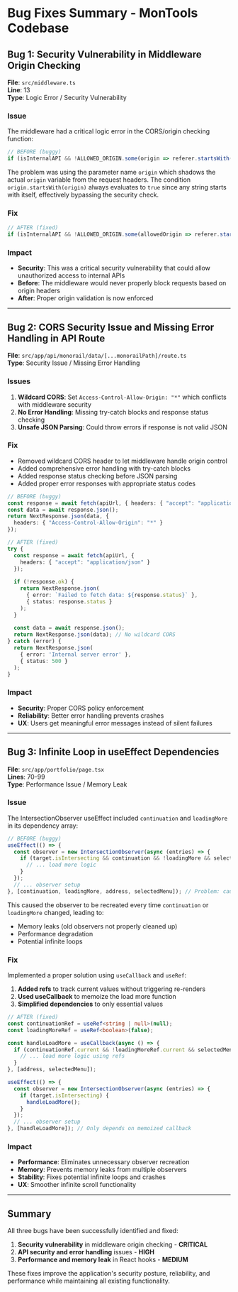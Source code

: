# Bug Fixes Summary - MonTools Codebase

## Bug 1: Security Vulnerability in Middleware Origin Checking

**File**: `src/middleware.ts`  
**Line**: 13  
**Type**: Logic Error / Security Vulnerability

### Issue
The middleware had a critical logic error in the CORS/origin checking function:
```typescript
// BEFORE (buggy)
if (isInternalAPI && !ALLOWED_ORIGIN.some(origin => referer.startsWith(origin) || origin.startsWith(origin))) {
```

The problem was using the parameter name `origin` which shadows the actual `origin` variable from the request headers. The condition `origin.startsWith(origin)` always evaluates to `true` since any string starts with itself, effectively bypassing the security check.

### Fix
```typescript
// AFTER (fixed)
if (isInternalAPI && !ALLOWED_ORIGIN.some(allowedOrigin => referer.startsWith(allowedOrigin) || origin.startsWith(allowedOrigin))) {
```

### Impact
- **Security**: This was a critical security vulnerability that could allow unauthorized access to internal APIs
- **Before**: The middleware would never properly block requests based on origin headers
- **After**: Proper origin validation is now enforced

---

## Bug 2: CORS Security Issue and Missing Error Handling in API Route

**File**: `src/app/api/monorail/data/[...monorailPath]/route.ts`  
**Type**: Security Issue / Missing Error Handling

### Issues
1. **Wildcard CORS**: Set `Access-Control-Allow-Origin: "*"` which conflicts with middleware security
2. **No Error Handling**: Missing try-catch blocks and response status checking
3. **Unsafe JSON Parsing**: Could throw errors if response is not valid JSON

### Fix
- Removed wildcard CORS header to let middleware handle origin control
- Added comprehensive error handling with try-catch blocks
- Added response status checking before JSON parsing
- Added proper error responses with appropriate status codes

```typescript
// BEFORE (buggy)
const response = await fetch(apiUrl, { headers: { "accept": "application/json" } });
const data = await response.json();
return NextResponse.json(data, {
  headers: { "Access-Control-Allow-Origin": "*" }
});

// AFTER (fixed)
try {
  const response = await fetch(apiUrl, { 
    headers: { "accept": "application/json" } 
  });
  
  if (!response.ok) {
    return NextResponse.json(
      { error: `Failed to fetch data: ${response.status}` },
      { status: response.status }
    );
  }
  
  const data = await response.json();
  return NextResponse.json(data); // No wildcard CORS
} catch (error) {
  return NextResponse.json(
    { error: 'Internal server error' },
    { status: 500 }
  );
}
```

### Impact
- **Security**: Proper CORS policy enforcement
- **Reliability**: Better error handling prevents crashes
- **UX**: Users get meaningful error messages instead of silent failures

---

## Bug 3: Infinite Loop in useEffect Dependencies

**File**: `src/app/portfolio/page.tsx`  
**Lines**: 70-99  
**Type**: Performance Issue / Memory Leak

### Issue
The IntersectionObserver useEffect included `continuation` and `loadingMore` in its dependency array:
```typescript
// BEFORE (buggy)
useEffect(() => {
  const observer = new IntersectionObserver(async (entries) => {
    if (target.isIntersecting && continuation && !loadingMore && selectedMenu === "NFTs") {
      // ... load more logic
    }
  });
  // ... observer setup
}, [continuation, loadingMore, address, selectedMenu]); // Problem: causes infinite re-renders
```

This caused the observer to be recreated every time `continuation` or `loadingMore` changed, leading to:
- Memory leaks (old observers not properly cleaned up)
- Performance degradation
- Potential infinite loops

### Fix
Implemented a proper solution using `useCallback` and `useRef`:

1. **Added refs** to track current values without triggering re-renders
2. **Used useCallback** to memoize the load more function
3. **Simplified dependencies** to only essential values

```typescript
// AFTER (fixed)
const continuationRef = useRef<string | null>(null);
const loadingMoreRef = useRef<boolean>(false);

const handleLoadMore = useCallback(async () => {
  if (continuationRef.current && !loadingMoreRef.current && selectedMenu === "NFTs" && address) {
    // ... load more logic using refs
  }
}, [address, selectedMenu]);

useEffect(() => {
  const observer = new IntersectionObserver(async (entries) => {
    if (target.isIntersecting) {
      handleLoadMore();
    }
  });
  // ... observer setup
}, [handleLoadMore]); // Only depends on memoized callback
```

### Impact
- **Performance**: Eliminates unnecessary observer recreation
- **Memory**: Prevents memory leaks from multiple observers
- **Stability**: Fixes potential infinite loops and crashes
- **UX**: Smoother infinite scroll functionality

---

## Summary

All three bugs have been successfully identified and fixed:

1. **Security vulnerability** in middleware origin checking - **CRITICAL**
2. **API security and error handling** issues - **HIGH**  
3. **Performance and memory leak** in React hooks - **MEDIUM**

These fixes improve the application's security posture, reliability, and performance while maintaining all existing functionality.